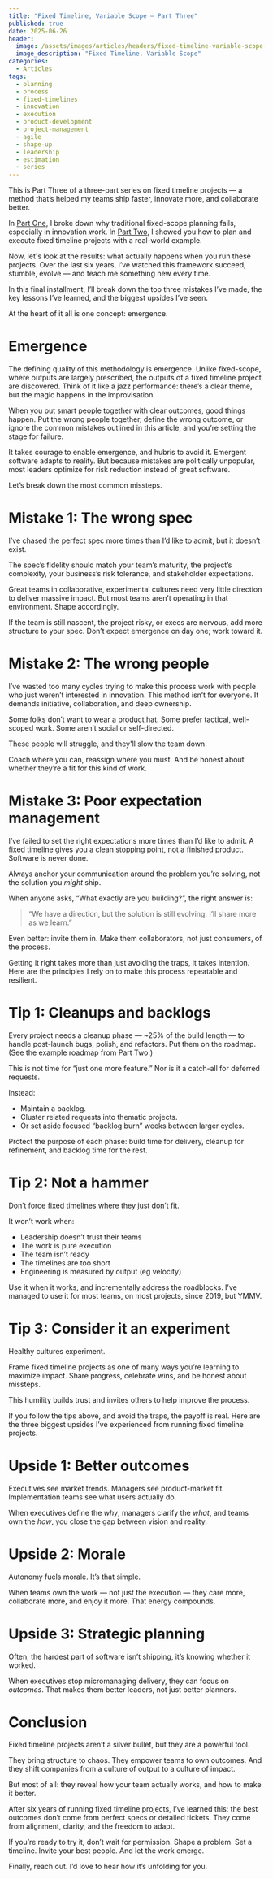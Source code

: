 ```yaml
---
title: "Fixed Timeline, Variable Scope — Part Three"
published: true
date: 2025-06-26
header:
  image: /assets/images/articles/headers/fixed-timeline-variable-scope-3.jpg
  image_description: "Fixed Timeline, Variable Scope"
categories:
  - Articles
tags:
  - planning
  - process
  - fixed-timelines
  - innovation
  - execution
  - product-development
  - project-management
  - agile
  - shape-up
  - leadership
  - estimation
  - series
---
```


This is Part Three of a three-part series on fixed timeline projects — a method that’s helped my teams ship faster, innovate more, and collaborate better.

In [Part One](https://spacebar.dev/articles/2025/02/03/fixed-timeline-variable-scope-part-one.html), I broke down why traditional fixed-scope planning fails, especially in innovation work. In [Part Two](https://spacebar.dev/articles/2025/03/27/fixed-timeline-variable-scope-part-two.html), I showed you how to plan and execute fixed timeline projects with a real-world example.

Now, let's look at the results: what actually happens when you run these projects. Over the last six years, I’ve watched this framework succeed, stumble, evolve — and teach me something new every time.

In this final installment, I’ll break down the top three mistakes I’ve made, the key lessons I’ve learned, and the biggest upsides I’ve seen.

At the heart of it all is one concept: emergence.

# Emergence

The defining quality of this methodology is emergence. Unlike fixed-scope, where outputs are largely prescribed, the outputs of a fixed timeline project are discovered. Think of it like a jazz performance: there’s a clear theme, but the magic happens in the improvisation.

When you put smart people together with clear outcomes, good things happen. Put the wrong people together, define the wrong outcome, or ignore the common mistakes outlined in this article, and you’re setting the stage for failure.

It takes courage to enable emergence, and hubris to avoid it. Emergent software adapts to reality. But because mistakes are politically unpopular, most leaders optimize for risk reduction instead of great software.

Let’s break down the most common missteps.

# Mistake 1: The wrong spec

I’ve chased the perfect spec more times than I’d like to admit, but it doesn’t exist.

The spec’s fidelity should match your team’s maturity, the project’s complexity, your business’s risk tolerance, and stakeholder expectations.

Great teams in collaborative, experimental cultures need very little direction to deliver massive impact. But most teams aren’t operating in that environment. Shape accordingly.

If the team is still nascent, the project risky, or execs are nervous, add more structure to your spec. Don’t expect emergence on day one; work toward it.

# Mistake 2: The wrong people

I’ve wasted too many cycles trying to make this process work with people who just weren’t interested in innovation. This method isn’t for everyone. It demands initiative, collaboration, and deep ownership.

Some folks don’t want to wear a product hat. Some prefer tactical, well-scoped work. Some aren’t social or self-directed.

These people will struggle, and they'll slow the team down.

Coach where you can, reassign where you must. And be honest about whether they’re a fit for this kind of work.

# Mistake 3: Poor expectation management

I’ve failed to set the right expectations more times than I’d like to admit. A fixed timeline gives you a clean stopping point, not a finished product. Software is never done.

Always anchor your communication around the problem you’re solving, not the solution you *might* ship.

When anyone asks, “What exactly are you building?”, the right answer is:

> “We have a direction, but the solution is still evolving. I’ll share more as we learn.”

Even better: invite them in. Make them collaborators, not just consumers, of the process.

Getting it right takes more than just avoiding the traps, it takes intention. Here are the principles I rely on to make this process repeatable and resilient.

# Tip 1: Cleanups and backlogs

Every project needs a cleanup phase — ~25% of the build length — to handle post-launch bugs, polish, and refactors. Put them on the roadmap. (See the example roadmap from Part Two.)

This is not time for “just one more feature.” Nor is it a catch-all for deferred requests.

Instead:
- Maintain a backlog.
- Cluster related requests into thematic projects.
- Or set aside focused “backlog burn” weeks between larger cycles.

Protect the purpose of each phase: build time for delivery, cleanup for refinement, and backlog time for the rest.

# Tip 2: Not a hammer

Don’t force fixed timelines where they just don’t fit.

It won’t work when:
- Leadership doesn’t trust their teams
- The work is pure execution
- The team isn’t ready
- The timelines are too short
- Engineering is measured by output (eg velocity)

Use it when it works, and incrementally address the roadblocks. I’ve managed to use it for most teams, on most projects, since 2019, but YMMV.

# Tip 3: Consider it an experiment

Healthy cultures experiment.

Frame fixed timeline projects as one of many ways you’re learning to maximize impact. Share progress, celebrate wins, and be honest about missteps.

This humility builds trust and invites others to help improve the process.

If you follow the tips above, and avoid the traps, the payoff is real. Here are the three biggest upsides I’ve experienced from running fixed timeline projects.

# Upside 1: Better outcomes

Executives see market trends. Managers see product-market fit. Implementation teams see what users actually do.

When executives define the *why*, managers clarify the *what*, and teams own the *how*, you close the gap between vision and reality.

# Upside 2: Morale

Autonomy fuels morale. It’s that simple.

When teams own the work — not just the execution — they care more, collaborate more, and enjoy it more. That energy compounds.

# Upside 3: Strategic planning

Often, the hardest part of software isn’t shipping, it’s knowing whether it worked.

When executives stop micromanaging delivery, they can focus on *outcomes*. That makes them better leaders, not just better planners.

# Conclusion

Fixed timeline projects aren’t a silver bullet, but they are a powerful tool.

They bring structure to chaos. They empower teams to own outcomes. And they shift companies from a culture of output to a culture of impact.

But most of all: they reveal how your team actually works, and how to make it better.

After six years of running fixed timeline projects, I’ve learned this: the best outcomes don’t come from perfect specs or detailed tickets. They come from alignment, clarity, and the freedom to adapt.

If you’re ready to try it, don’t wait for permission. Shape a problem. Set a timeline. Invite your best people. And let the work emerge.

Finally, reach out. I’d love to hear how it’s unfolding for you.